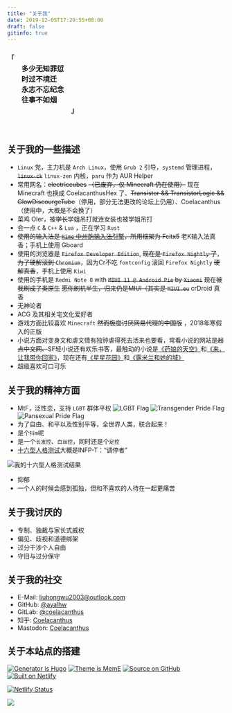 ```yaml
---
title: "关于我"
date: 2019-12-05T17:29:55+08:00
draft: false
gitinfo: true
---
```



<h3 font-family="STZhongsong,'Noto Serif SC' " class="div-center">
    <div class="text-left">
        「<br/>
        &emsp;&emsp;多少无知罪愆<br/>
        &emsp;&emsp;时过不境迁<br/>
        &emsp;&emsp;永志不忘纪念<br/>
        &emsp;&emsp;往事不如烟<br/>
        &emsp;&emsp;&emsp;&emsp;&emsp;&emsp;&emsp;&emsp;&emsp;」
    </div>
</h3>

<br/>

## 关于我的一些描述

*   `Linux` 党，主力机是 `Arch Linux`，使用 `Grub 2` 引导，`systemd` 管理进程，~~`linux-ck`~~ `linux-zen` 内核，`paru` 作为 AUR Helper
*	常用网名：~~electriccubes~~ ~~（已废弃，仅 Minecraft 仍在使用）~~ 现在 Minecraft 也换成 CoelacanthusHex 了、~~Transistor && TransistorLogic && GlowDiscourgeTube~~（停用，部分无法更改的论坛上仍用）、Coelacanthus（使用中，大概是不会换了）
*	菜鸡 OIer，被~~学长~~学姐吊打<span class="spoiler">就连女装也被学姐吊打</span>
*	会一点 `C` & `C++` & `Lua` ，正在学习 `Rust`
*   ~~使用的输入法是 [`Rime` 中州韵输入法引擎](https://rime.im/)，所用框架为 Fcitx5~~ 老K输入法真香；手机上使用 Gboard
*   使用的浏览器是 ~~`Firefox Developer Edition`~~, ~~现在是 `Firefox Nightly` 了~~，~~为了硬解滚到 `Chromium`~~，因为Cr不吃 `fontconfig` 滚回 `Firefox Nightly` ~~硬解真香~~，手机上使用 `Kiwi`
*   使用的手机是 `Redmi Note 8` with ~~`MIUI 11 @ Android Pie` by `Xiaomi`~~ ~~现在被我刷成了类原生~~ ~~愿你刷机半生，归来仍是MIUI（其实是 `MIUI.eu`~~ crDroid 真香
*   无神论者
*   ACG 及其相关宅文化爱好者
*   游戏方面比较喜欢 `Minecraft` ~~然而极度讨厌网易代理的中国版~~ ，2018年寒假入的正版
*   小说方面对变身文和虐文情有独钟<span class="spoiler">虐得死去活来也要看</span>，常看小说的网站是~~起点中文网、~~SF轻小说还有欢乐书客，最触动的小说是[《药娘的天空》](https://book.sfacg.com/Novel/48251/)和[《来，让我带你回家》](https://book.sfacg.com/Novel/50001/)，现在还有[《星星花园》](http://book.sfacg.com/Novel/44042/)和[《露米兰和她的城》](http://book.sfacg.com/Novel/264357)
*   超级喜欢可口可乐

## 关于我的精神方面

*   MtF，泛性恋，支持 `LGBT` 群体平权 ![LGBT Flag](/images/LGBT_Flag.svg) ![Transgender Pride Flag](/images/Transgender_Pride_Flag.svg) ![Pansexual Pride Flag](/images/Pansexual_Pride_Flag.svg)
*   为了自由、和平以及性别平等，全世界人类，联合起来！
*   是个`抖m`呢
*   是一个`长发控`、`白丝控`，同时还是个`足控`
*   [十六型人格测试](https://www.16personalities.com/ch/)大概是INFP-T：“调停者”

![我的十六型人格测试结果](/images/16-test.webp)

*   抑郁
*	一个人的时候会感到孤独，但和不喜欢的人待在一起更痛苦

## 关于我讨厌的

*   专制、独裁与家长式威权
*   偏见、歧视和道德绑架
*   过分干涉个人自由
*	守旧与过分保守

## 关于我的社交

*   E-Mail: [liuhongwu2003@outlook.com](mailto:liuhongwu2003@outlook.com)
*   GitHub: [@ayalhw](https://github.com/ayalhw/)
*   GitLab: [@coelacanthus](https://gitlab.com/coelacanthus)
*   知乎: [Coelacanthus](https://www.zhihu.com/people/coelacanthus)
*   Mastodon: <a rel="me" href="https://hub.mtf.party/@coelacanthus">Coelacanthus</a>

## 关于本站点的搭建

[![Generator is Hugo](/images/hugo_badge.webp)](https://github.com/gohugoio/hugo) [![Theme is MemE](/images/meme_badge.webp)](https://github.com/reuixiy/hugo-theme-meme) [![Source on GitHub](/images/github_badge.webp)](https://github.com/ayalhw/blog) [![Built on Netlify](/images/netlify_badge.webp)](https://www.netlify.com/)
<!--
[![Hosted on IPFS](https://img.shields.io/badge/Hosted%20on-IPFS-65c2cb?&logo=ipfs)](https://ipfs.io/)

Click on any of the links below:

1. https://blog.coelacanthus.moe/
2. https://ipfs.io/ipns/blog.coelacanthus.moe/
3. https://cloudflare-ipfs.com/ipns/blog.coelacanthus.moe/
4. https://gateway.pinata.cloud/ipns/blog.coelacanthus.moe/
5. or whichever [Public IPFS Gateway](https://ipfs.github.io/public-gateway-checker/) you like...

Guess what? You can even browse this site at http://127.0.0.1:8080/ipns/blog.coelacanthus.moe/
when `ipfs daemon` is running on your machine!
--->
[![Netlify Status](https://api.netlify.com/api/v1/badges/c76c076e-f7a0-4de8-9aab-11521c3466a2/deploy-status)](https://app.netlify.com/sites/lhwcrt/deploys)

<a rel="license" href="http://creativecommons.org/licenses/by-nc-sa/4.0/"><img style="border-width:0" src="https://blog.coelacanthus.moe/images/cc-by-nc-sa-88x31.webp" /></a>
